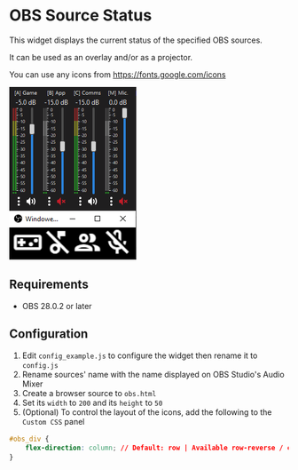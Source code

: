 # OBS Source Status

This widget displays the current status of the specified OBS sources.

It can be used as an overlay and/or as a projector.

You can use any icons from <https://fonts.google.com/icons>

![Windowed Projector over Audio Mixer](/assets/audio_mixer_and_projector.png)

## Requirements

- OBS 28.0.2 or later

## Configuration

1. Edit ```config_example.js``` to configure the widget then rename it to ```config.js```
1. Rename sources' name with the name displayed on OBS Studio's Audio Mixer
1. Create a browser source to `obs.html`
1. Set its `width` to `200` and its `height` to `50`
1. (Optional) To control the layout of the icons, add the following to the `Custom CSS` panel

```css
#obs_div {
    flex-direction: column; // Default: row | Available row-reverse / column / column-reverse
}
```
